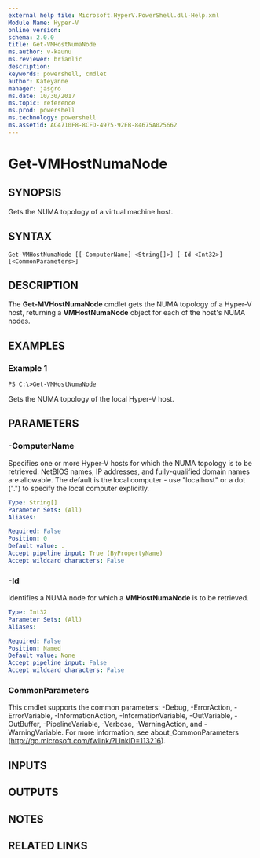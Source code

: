 ```yaml
---
external help file: Microsoft.HyperV.PowerShell.dll-Help.xml
Module Name: Hyper-V
online version: 
schema: 2.0.0
title: Get-VMHostNumaNode
ms.author: v-kaunu
ms.reviewer: brianlic
description: 
keywords: powershell, cmdlet
author: Kateyanne
manager: jasgro
ms.date: 10/30/2017
ms.topic: reference
ms.prod: powershell
ms.technology: powershell
ms.assetid: AC4710F8-8CFD-4975-92EB-84675A025662
---
```


# Get-VMHostNumaNode

## SYNOPSIS
Gets the NUMA topology of a virtual machine host.

## SYNTAX

```
Get-VMHostNumaNode [[-ComputerName] <String[]>] [-Id <Int32>] [<CommonParameters>]
```

## DESCRIPTION
The **Get-MVHostNumaNode** cmdlet gets the NUMA topology of a Hyper-V host, returning a **VMHostNumaNode** object for each of the host's NUMA nodes.

## EXAMPLES

### Example 1
```
PS C:\>Get-VMHostNumaNode
```

Gets the NUMA topology of the local Hyper-V host.

## PARAMETERS

### -ComputerName
Specifies one or more Hyper-V hosts for which the NUMA topology is to be retrieved.
NetBIOS names, IP addresses, and fully-qualified domain names are allowable.
The default is the local computer - use "localhost" or a dot (".") to specify the local computer explicitly.

```yaml
Type: String[]
Parameter Sets: (All)
Aliases: 

Required: False
Position: 0
Default value: .
Accept pipeline input: True (ByPropertyName)
Accept wildcard characters: False
```

### -Id
Identifies a NUMA node for which a **VMHostNumaNode** is to be retrieved.

```yaml
Type: Int32
Parameter Sets: (All)
Aliases: 

Required: False
Position: Named
Default value: None
Accept pipeline input: False
Accept wildcard characters: False
```

### CommonParameters
This cmdlet supports the common parameters: -Debug, -ErrorAction, -ErrorVariable, -InformationAction, -InformationVariable, -OutVariable, -OutBuffer, -PipelineVariable, -Verbose, -WarningAction, and -WarningVariable. For more information, see about_CommonParameters (http://go.microsoft.com/fwlink/?LinkID=113216).

## INPUTS

## OUTPUTS

## NOTES

## RELATED LINKS

